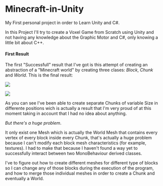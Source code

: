 # Minecraft-in-Unity
My First personal project in order to Learn Unity and C#.

In this Project I'll try to create a Voxel Game from Scratch using Unity and not having any knowledge about the Graphic Motor and C#, only 
knowing a little bit about C++.

#### First Result 

The first "Successfull" result that I've got is this attempt of creating an abstraction of a "Minecraft world" by creating three clases: *Block*, *Chunk* and *World*. This is the final result:

![](https://imgur.com/E4rXlJ1.png)

![](https://imgur.com/C31rLM5.png)

As you can see I've been able to create separate Chunks of variable Size in differente positions wich is actually a result that I'm very proud of at this moment taking in account that I had no idea about anything.

_But there's a huge problem_. 

It only exist one Mesh which is actually the World Mesh that contains every vertex of every block inside every Chunk, that's actually a huge problem because I can't modify each block mesh characteristics (for example, textures). I had to make that because I haven't found a way yet to successfully interact between two MonoBehaviour derived classes.

I've to figure out how to create different meshes for different type of blocks so I can change any of those blocks during the execution of the program, and how to merge those individual meshes in order to create a Chunk and eventually a World.



